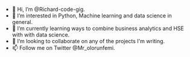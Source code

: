 - 👋 Hi, I’m @Richard-code-gig.
- 👀 I’m interested in Python, Machine learning and data science in general.
- 🌱 I’m currently learning ways to combine business analytics and HSE with with data science.
- 💞️ I’m looking to collaborate on any of the projects I'm writing.
- 📫 Follow me on Twitter @Mr_olorunfemi.

<!---
Richard-code-gig/Richard-code-gig is a ✨ special ✨ repository because its `README.md` (this file) appears on your GitHub profile.
You can click the Preview link to take a look at your changes.
--->
